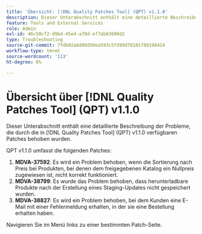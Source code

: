 ```yaml
---
title: 'Übersicht: [!DNL Quality Patches Tool] (QPT) v1.1.0'
description: Dieser Unterabschnitt enthält eine detaillierte Beschreibung der Probleme, die durch die in Version 1.1.0  [!DNL Quality Patches Tool]  Patches behoben wurden.
feature: Tools and External Services
role: Admin
exl-id: 46c50cf2-d9bd-45e4-a70d-ef7ab63690d2
type: Troubleshooting
source-git-commit: 7fdb02a6d89d50ea593c5fd99d78101f89198424
workflow-type: tm+mt
source-wordcount: '113'
ht-degree: 0%

---
```


# Übersicht über [!DNL Quality Patches Tool] (QPT) v1.1.0

Dieser Unterabschnitt enthält eine detaillierte Beschreibung der Probleme, die durch die in [!DNL Quality Patches Tool] (QPT) v1.1.0 verfügbaren Patches behoben wurden.

QPT v1.1.0 umfasst die folgenden Patches:

1. **MDVA-37592**: Es wird ein Problem behoben, wenn die Sortierung nach Preis bei Produkten, bei denen dem freigegebenen Katalog ein Nullpreis zugewiesen ist, nicht korrekt funktioniert.
1. **MDVA-38799**: Es wurde das Problem behoben, dass herunterladbare Produkte nach der Erstellung eines Staging-Updates nicht gespeichert wurden.
1. **MDVA-38827**: Es wird ein Problem behoben, bei dem Kunden eine E-Mail mit einer Fehlermeldung erhalten, in der sie eine Bestellung erhalten haben.

Navigieren Sie im Menü links zu einer bestimmten Patch-Seite.

